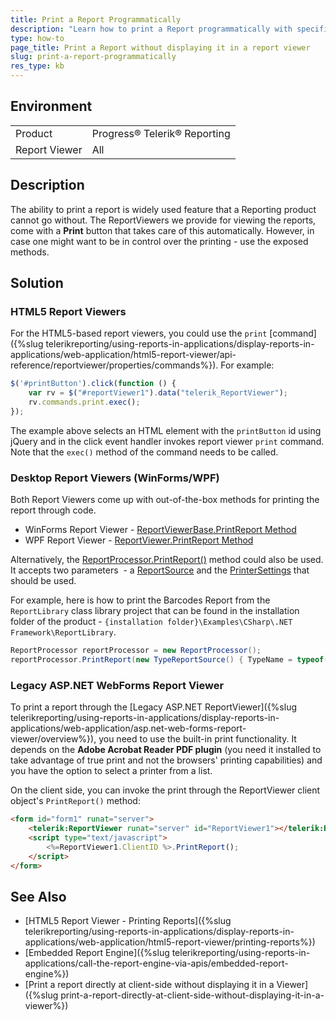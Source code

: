 ```yaml
---
title: Print a Report Programmatically
description: "Learn how to print a Report programmatically with specific printer settings from Telerik Reporting Report Viewers."
type: how-to
page_title: Print a Report without displaying it in a report viewer
slug: print-a-report-programmatically
res_type: kb
---
```


## Environment

<table>
	<tr>
		<td>Product</td>
		<td>Progress® Telerik® Reporting</td>
	</tr>
	<tr>
		<td>Report Viewer</td>
		<td>All</td>
	</tr>
</table>

## Description

The ability to print a report is widely used feature that a Reporting product cannot go without. The ReportViewers we provide for viewing the reports, come with a **Print** button that takes care of this automatically. However, in case one might want to be in control over the printing - use the exposed methods.

## Solution

### HTML5 Report Viewers

For the HTML5-based report viewers, you could use the `print` [command]({%slug telerikreporting/using-reports-in-applications/display-reports-in-applications/web-application/html5-report-viewer/api-reference/reportviewer/properties/commands%}). For example:

````JavaScript
$('#printButton').click(function () {
	var rv = $("#reportViewer1").data("telerik_ReportViewer");
	rv.commands.print.exec();
});
````

The example above selects an HTML element with the `printButton` id using jQuery and in the click event handler invokes report viewer `print` command. Note that the `exec()` method of the command needs to be called.

### Desktop Report Viewers (WinForms/WPF)

Both Report Viewers come up with out-of-the-box methods for printing the report through code.

* WinForms Report Viewer - [ReportViewerBase.PrintReport Method](/api/telerik.reportviewer.winforms.reportviewerbase#collapsible-Telerik_ReportViewer_WinForms_ReportViewerBase_PrintReport)
* WPF Report Viewer - [ReportViewer.PrintReport Method](/api/telerik.reportviewer.wpf.reportviewer#collapsible-Telerik_ReportViewer_Wpf_ReportViewer_PrintReport)

Alternatively, the [ReportProcessor.PrintReport()](/api/telerik.reporting.processing.reportprocessor#collapsible-Telerik_Reporting_Processing_ReportProcessor_PrintReport_Telerik_Reporting_ReportSource_System_Drawing_Printing_PrinterSettings_) method could also be used. It accepts two parameters  - a [ReportSource](/api/telerik.reporting.reportsource) and the [PrinterSettings](https://docs.microsoft.com/en-us/dotnet/api/system.drawing.printing.printersettings?view=net-5.0) that should be used.

For example, here is how to print the Barcodes Report from the `ReportLibrary` class library project that can be found in the installation folder of the product - `{installation folder}\Examples\CSharp\.NET Framework\ReportLibrary`.

````C#
ReportProcessor reportProcessor = new ReportProcessor();
reportProcessor.PrintReport(new TypeReportSource() { TypeName = typeof(BarcodesReport).AssemblyQualifiedName }, new PrinterSettings());
````

### Legacy ASP.NET WebForms Report Viewer

To print a report through the [Legacy ASP.NET ReportViewer]({%slug telerikreporting/using-reports-in-applications/display-reports-in-applications/web-application/asp.net-web-forms-report-viewer/overview%}), you need to use the built-in print functionality. It depends on the **Adobe Acrobat Reader PDF plugin** (you need it installed to take advantage of true print and not the browsers' printing capabilities) and you have the option to select a printer from a list.

On the client side, you can invoke the print through the ReportViewer client object's `PrintReport()` method:

````HTML
<form id="form1" runat="server">
	<telerik:ReportViewer runat="server" id="ReportViewer1"></telerik:ReportViewer>
	<script type="text/javascript">
		<%=ReportViewer1.ClientID %>.PrintReport();
	</script>
</form> 
````

## See Also

* [HTML5 Report Viewer - Printing Reports]({%slug telerikreporting/using-reports-in-applications/display-reports-in-applications/web-application/html5-report-viewer/printing-reports%})
* [Embedded Report Engine]({%slug telerikreporting/using-reports-in-applications/call-the-report-engine-via-apis/embedded-report-engine%})
* [Print a report directly at client-side without displaying it in a Viewer]({%slug print-a-report-directly-at-client-side-without-displaying-it-in-a-viewer%})
